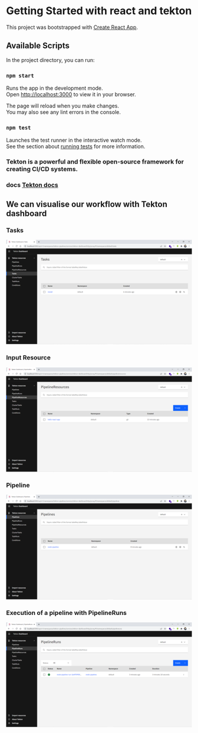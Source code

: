 # Getting Started with react and tekton

This project was bootstrapped with [Create React App](https://github.com/facebook/create-react-app).

## Available Scripts

In the project directory, you can run:

### `npm start`

Runs the app in the development mode.\
Open [http://localhost:3000](http://localhost:3000) to view it in your browser.

The page will reload when you make changes.\
You may also see any lint errors in the console.

### `npm test`

Launches the test runner in the interactive watch mode.\
See the section about [running tests](https://facebook.github.io/create-react-app/docs/running-tests) for more information.

### Tekton is a powerful and flexible open-source framework for creating CI/CD systems.
### docs <a href="https://tekton.dev/docs/">Tekton docs</a>

## We can visualise our workflow with Tekton dashboard
### Tasks
![plot](./screan/tasks.png)
### Input Resource
![plot](./screan/pipeline-resource.png)
### Pipeline
![plot](./screan/pipeline.png)
### Execution of a pipeline with PipelineRuns
![plot](./screan/pipeline-runner.png)

